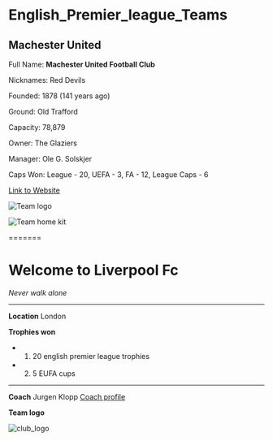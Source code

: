 # English_Premier_league_Teams
## Machester United

Full Name: **Machester United Football Club**

Nicknames: Red Devils

Founded: 1878 (141 years ago)

Ground: Old Trafford

Capacity: 78,879

Owner: The Glaziers

Manager: Ole G. Solskjer

Caps Won: League - 20, UEFA - 3, FA - 12, League Caps - 6

[Link to Website](https://www.manutd.com/)

![Team logo](https://i.dlpng.com/static/png/53200_preview.png)

![Team home kit](https://www.lifestylesports.com/on/demandware.static/-/Sites-LSS_eCommerce_Master/default/dwfd1b92de/images/87316541xlalt1.jpg)


=======
# Welcome to Liverpool Fc
*Never walk alone*
***

**Location**
London 

**Trophies won**
* 1) 20 english premier league trophies
* 2) 5 EUFA cups
---

**Coach**
Jurgen Klopp 
[Coach profile](https://en.wikipedia.org/wiki/J%C3%BCrgen_Klopp)

**Team logo**

![club_logo](https://i.pinimg.com/originals/df/d0/e2/dfd0e2751d4861f44241a82043dc958e.png)

